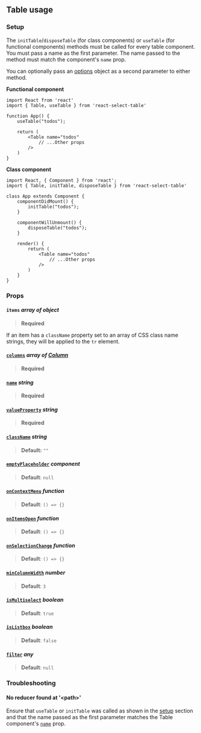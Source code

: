 ## Table usage

### Setup

The `initTable`/`disposeTable` (for class components) or `useTable` (for functional components) methods must be called for every table component. You must pass a name as the first parameter. The name passed to the method must match the component's `name` prop.

You can optionally pass an [options](./core.md#options-object) object as a second parameter to either method.

**Functional component**

```react
import React from 'react'
import { Table, useTable } from 'react-select-table'

function App() {
    useTable("todos");
    
    return (
        <Table name="todos"
            // ...Other props
        />
    )
}
```

**Class component**

```react
import React, { Component } from 'react';
import { Table, initTable, disposeTable } from 'react-select-table'

class App extends Component {
    componentDidMount() {
        initTable("todos");
    }
    
    componentWillUnmount() {
        disposeTable("todos");
    }

    render() {
        return (
            <Table name="todos"
                // ...Other props
            />
        )
    }
}
```



### Props

#### `items` _array of object_

> **Required**

If an item has a `className` property set to an array of CSS class name strings, they will be applied to the `tr` element.

#### [`columns`](./core.md#columns-array-of-column) _array of [Column](./core.md#column-object)_
> **Required**

#### [`name`](./core.md#name-string) _string_
> **Required**

#### [`valueProperty`](./core.md#valueproperty-string) _string_

> **Required**

#### [`className`](./core.md#classname-string) _string_

> **Default:** `""`

#### [`emptyPlaceholder`](./core.md#emptyplaceholder-component) _component_

> **Default**: `null`

#### [`onContextMenu`](./core.md#oncontextmenu-function) _function_

>  **Default**: `() => {}`

#### [`onItemsOpen`](./core.md#onitemsopen-function) _function_

> **Default**: `() => {}`

#### [`onSelectionChange`](./core.md#onselectionchange-function) _function_

> **Default**: `() => {}`

#### [`minColumnWidth`](./core.md#mincolumnwidth-number) *number*

> **Default**: `3`

#### [`isMultiselect`](./core.md#ismultiselect-boolean) *boolean*

> **Default**: `true`

#### [`isListbox`](./core.md#islistbox-boolean) *boolean*

> **Default**: `false`

#### [`filter`](./core.md#filter-any) *any*

> **Default**: `null`



### Troubleshooting

#### No reducer found at '\<path\>'

Ensure that `useTable` or `initTable` was called as shown in the [setup](#setup) section and that the name passed as the first parameter matches the Table component's [`name`](#name-string) prop.